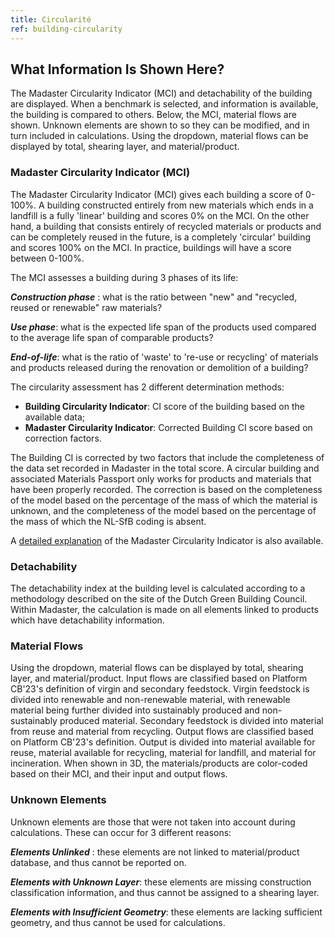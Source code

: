 ```yaml
---
title: Circularité
ref: building-circularity
---
```


## What Information Is Shown Here? 
The Madaster Circularity Indicator (MCI) and detachability of the building are displayed. When a benchmark is selected, and information is available, the building is compared to others. Below, the MCI, material flows are shown. Unknown elements are shown to so they can be modified, and in turn included in calculations. Using the dropdown, material flows can be displayed by total, shearing layer, and material/product. 
 
### Madaster Circularity Indicator (MCI) 
The Madaster Circularity Indicator (MCI) gives each building a score of 0-100%. A building constructed entirely from new materials which ends in a landfill is a fully 'linear' building and scores 0% on the MCI. On the other hand, a building that consists entirely of recycled materials or products and can be completely reused in the future, is a completely 'circular' building and scores 100% on the MCI. In practice, buildings will have a score between 0-100%. 
 
The MCI assesses a building during 3 phases of its life: 
 
__*Construction phase*__ : what is the ratio between "new" and "recycled, reused or renewable" raw materials? 
 
__*Use phase*__: what is the expected life span of the products used compared to the average life span of comparable products? 
 
__*End-of-life*__: what is the ratio of 'waste' to 're-use or recycling' of materials and products released during the renovation or demolition of a building? 
 
The circularity assessment has 2 different determination methods: 
 
- **Building Circularity Indicator**: CI score of the building based on the available data; 
- **Madaster Circularity Indicator**: Corrected Building CI score based on correction factors. 
 
The Building CI is corrected by two factors that include the completeness of the data set recorded in Madaster in the total score. A circular building and associated Materials Passport only works for products and materials that have been properly recorded. The correction is based on the completeness of the model based on the percentage of the mass of which the material is unknown, and the completeness of the model based on the percentage of the mass of which the NL-SfB coding is absent. 
 
A <a href="/files/en/Madaster - Circularity Indicator explained.pdf" target="_blank">detailed explanation</a> of the Madaster Circularity Indicator is also available. 
 
### Detachability 
The detachability index at the building level is calculated according to a methodology described on the site of the Dutch Green Building Council. 
Within Madaster, the calculation is made on all elements linked to products which have detachability information. 
 
### Material Flows 
Using the dropdown, material flows can be displayed by total, shearing layer, and material/product. Input flows are classified based on Platform CB'23's definition of virgin and secondary feedstock. Virgin feedstock is divided into renewable and non-renewable material, with renewable material being further divided into sustainably produced and non-sustainably produced material. Secondary feedstock is divided into material from reuse and material from recycling. Output flows are classified based on Platform CB'23's definition. Output is divided into material available for reuse, material available for recycling, material for landfill, and material for incineration. When shown in 3D, the materials/products are color-coded based on their MCI, and their input and output flows. 
 
### Unknown Elements 
Unknown elements are those that were not taken into account during calculations. These can occur for 3 different reasons: 
 
__*Elements Unlinked*__ : these elements are not linked to material/product database, and thus cannot be reported on. 
 
__*Elements with Unknown Layer*__: these elements are missing construction classification information, and thus cannot be assigned to a shearing layer. 
 
__*Elements with Insufficient Geometry*__: these elements are lacking sufficient geometry, and thus cannot be used for calculations. 

